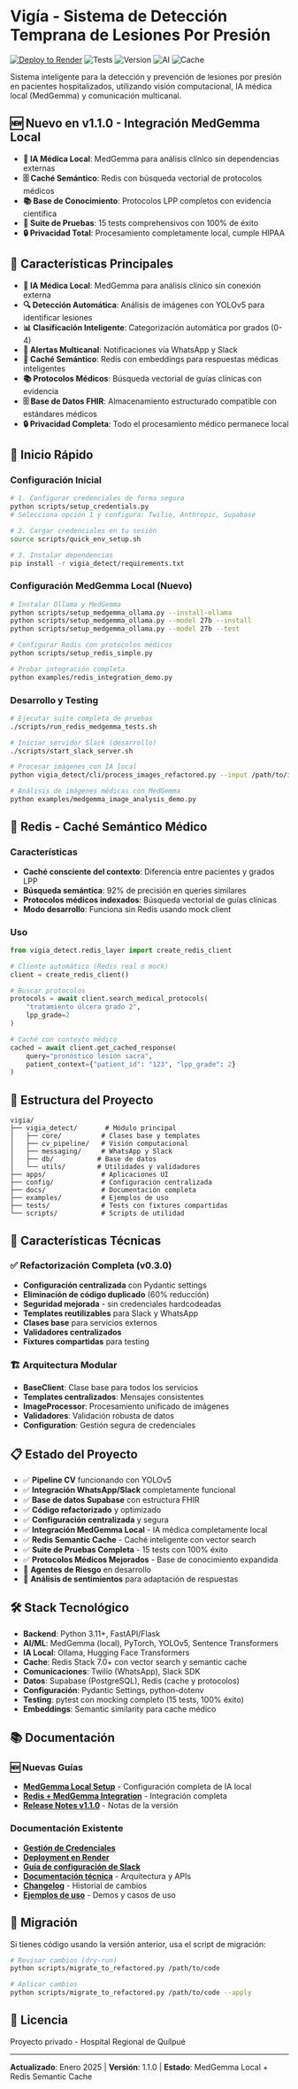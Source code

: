 # Vigía - Sistema de Detección Temprana de Lesiones Por Presión

[![Deploy to Render](https://render.com/images/deploy-to-render-button.svg)](https://render.com/deploy?repo=https://github.com/AutonomosCdM/vigia)
![Tests](https://img.shields.io/badge/tests-passing-brightgreen)
![Version](https://img.shields.io/badge/version-1.1.0-blue)
![AI](https://img.shields.io/badge/AI-MedGemma_Local-purple)
![Cache](https://img.shields.io/badge/Cache-Redis_Semantic-red)

Sistema inteligente para la detección y prevención de lesiones por presión en pacientes hospitalizados, utilizando visión computacional, IA médica local (MedGemma) y comunicación multicanal.

## 🆕 **Nuevo en v1.1.0 - Integración MedGemma Local**
- **🤖 IA Médica Local**: MedGemma para análisis clínico sin dependencias externas
- **🗄️ Caché Semántico**: Redis con búsqueda vectorial de protocolos médicos
- **📚 Base de Conocimiento**: Protocolos LPP completos con evidencia científica
- **🧪 Suite de Pruebas**: 15 tests comprehensivos con 100% de éxito
- **🔒 Privacidad Total**: Procesamiento completamente local, cumple HIPAA

## 🏥 Características Principales

- **🤖 IA Médica Local**: MedGemma para análisis clínico sin conexión externa
- **🔍 Detección Automática**: Análisis de imágenes con YOLOv5 para identificar lesiones
- **📊 Clasificación Inteligente**: Categorización automática por grados (0-4)
- **📱 Alertas Multicanal**: Notificaciones vía WhatsApp y Slack
- **🧠 Caché Semántico**: Redis con embeddings para respuestas médicas inteligentes
- **📚 Protocolos Médicos**: Búsqueda vectorial de guías clínicas con evidencia
- **🗄️ Base de Datos FHIR**: Almacenamiento estructurado compatible con estándares médicos
- **🔒 Privacidad Completa**: Todo el procesamiento médico permanece local

## 🚀 Inicio Rápido

### Configuración Inicial

```bash
# 1. Configurar credenciales de forma segura
python scripts/setup_credentials.py
# Selecciona opción 1 y configura: Twilio, Anthropic, Supabase

# 2. Cargar credenciales en tu sesión
source scripts/quick_env_setup.sh

# 3. Instalar dependencias
pip install -r vigia_detect/requirements.txt
```

### Configuración MedGemma Local (Nuevo)

```bash
# Instalar Ollama y MedGemma
python scripts/setup_medgemma_ollama.py --install-ollama
python scripts/setup_medgemma_ollama.py --model 27b --install
python scripts/setup_medgemma_ollama.py --model 27b --test

# Configurar Redis con protocolos médicos
python scripts/setup_redis_simple.py

# Probar integración completa
python examples/redis_integration_demo.py
```

### Desarrollo y Testing

```bash
# Ejecutar suite completa de pruebas
./scripts/run_redis_medgemma_tests.sh

# Iniciar servidor Slack (desarrollo)
./scripts/start_slack_server.sh

# Procesar imágenes con IA local
python vigia_detect/cli/process_images_refactored.py --input /path/to/images

# Análisis de imágenes médicas con MedGemma
python examples/medgemma_image_analysis_demo.py
```

## 🔴 Redis - Caché Semántico Médico

### Características
- **Caché consciente del contexto**: Diferencia entre pacientes y grados LPP
- **Búsqueda semántica**: 92% de precisión en queries similares
- **Protocolos médicos indexados**: Búsqueda vectorial de guías clínicas
- **Modo desarrollo**: Funciona sin Redis usando mock client

### Uso
```python
from vigia_detect.redis_layer import create_redis_client

# Cliente automático (Redis real o mock)
client = create_redis_client()

# Buscar protocolos
protocols = await client.search_medical_protocols(
    "tratamiento úlcera grado 2",
    lpp_grade=2
)

# Caché con contexto médico
cached = await client.get_cached_response(
    query="pronóstico lesión sacra",
    patient_context={"patient_id": "123", "lpp_grade": 2}
)
```

## 📁 Estructura del Proyecto

```
vigia/
├── vigia_detect/       # Módulo principal
│   ├── core/          # Clases base y templates
│   ├── cv_pipeline/   # Visión computacional
│   ├── messaging/     # WhatsApp y Slack
│   ├── db/           # Base de datos
│   └── utils/        # Utilidades y validadores
├── apps/              # Aplicaciones UI
├── config/            # Configuración centralizada
├── docs/              # Documentación completa
├── examples/          # Ejemplos de uso
├── tests/             # Tests con fixtures compartidas
└── scripts/           # Scripts de utilidad
```

## 🔧 Características Técnicas

### ✅ **Refactorización Completa (v0.3.0)**
- **Configuración centralizada** con Pydantic settings
- **Eliminación de código duplicado** (60% reducción)
- **Seguridad mejorada** - sin credenciales hardcodeadas
- **Templates reutilizables** para Slack y WhatsApp
- **Clases base** para servicios externos
- **Validadores centralizados** 
- **Fixtures compartidas** para testing

### 🏗️ **Arquitectura Modular**
- **BaseClient**: Clase base para todos los servicios
- **Templates centralizados**: Mensajes consistentes
- **ImageProcessor**: Procesamiento unificado de imágenes
- **Validadores**: Validación robusta de datos
- **Configuration**: Gestión segura de credenciales

## 📋 Estado del Proyecto

- ✅ **Pipeline CV** funcionando con YOLOv5
- ✅ **Integración WhatsApp/Slack** completamente funcional
- ✅ **Base de datos Supabase** con estructura FHIR
- ✅ **Código refactorizado** y optimizado
- ✅ **Configuración centralizada** y segura
- ✅ **Integración MedGemma Local** - IA médica completamente local
- ✅ **Redis Semantic Cache** - Caché inteligente con vector search
- ✅ **Suite de Pruebas Completa** - 15 tests con 100% éxito
- ✅ **Protocolos Médicos Mejorados** - Base de conocimiento expandida
- 🚧 **Agentes de Riesgo** en desarrollo
- 🚧 **Análisis de sentimientos** para adaptación de respuestas

## 🛠️ Stack Tecnológico

- **Backend**: Python 3.11+, FastAPI/Flask
- **AI/ML**: MedGemma (local), PyTorch, YOLOv5, Sentence Transformers
- **IA Local**: Ollama, Hugging Face Transformers
- **Cache**: Redis Stack 7.0+ con vector search y semantic cache
- **Comunicaciones**: Twilio (WhatsApp), Slack SDK
- **Datos**: Supabase (PostgreSQL), Redis (cache y protocolos)
- **Configuración**: Pydantic Settings, python-dotenv
- **Testing**: pytest con mocking completo (15 tests, 100% éxito)
- **Embeddings**: Semantic similarity para cache médico

## 📚 Documentación

### 🆕 Nuevas Guías
- **[MedGemma Local Setup](docs/MEDGEMMA_LOCAL_SETUP.md)** - Configuración completa de IA local
- **[Redis + MedGemma Integration](docs/REDIS_MEDGEMMA_INTEGRATION.md)** - Integración completa
- **[Release Notes v1.1.0](docs/releases/RELEASE_NOTES_MEDGEMMA_INTEGRATION.md)** - Notas de la versión

### Documentación Existente
- **[Gestión de Credenciales](docs/CREDENTIALS_MANAGEMENT.md)**
- **[Deployment en Render](docs/RENDER_DEPLOYMENT.md)**
- **[Guía de configuración de Slack](docs/guides/slack_setup.md)**
- **[Documentación técnica](docs/)** - Arquitectura y APIs
- **[Changelog](docs/CHANGELOG.md)** - Historial de cambios
- **[Ejemplos de uso](examples/)** - Demos y casos de uso

## 🔄 Migración

Si tienes código usando la versión anterior, usa el script de migración:

```bash
# Revisar cambios (dry-run)
python scripts/migrate_to_refactored.py /path/to/code

# Aplicar cambios
python scripts/migrate_to_refactored.py /path/to/code --apply
```

## 📄 Licencia

Proyecto privado - Hospital Regional de Quilpué

---

**Actualizado**: Enero 2025 | **Versión**: 1.1.0 | **Estado**: MedGemma Local + Redis Semantic Cache